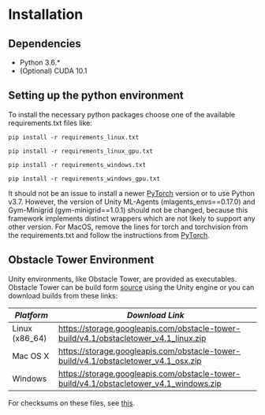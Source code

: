 # Installation

## Dependencies

- Python 3.6.*
- (Optional) CUDA 10.1

## Setting up the python environment

To install the necessary python packages choose one of the available requirements.txt files like:

`pip install -r requirements_linux.txt`

`pip install -r requirements_linux_gpu.txt`

`pip install -r requirements_windows.txt`

`pip install -r requirements_windows_gpu.txt`

It should not be an issue to install a newer [PyTorch](https://pytorch.org/get-started/locally/) version or to use Python v3.7.
However, the version of Unity ML-Agents (mlagents_envs==0.17.0) and Gym-Minigrid (gym-minigrid==1.0.1) should not be changed, because this framework implements distinct wrappers which are not likely to support any other version.
For MacOS, remove the lines for torch and torchvision from the requirements.txt and follow the instructions from [PyTorch](https://pytorch.org/get-started/locally/).

## Obstacle Tower Environment

Unity environments, like Obstacle Tower, are provided as executables.
Obstacle Tower can be build form [source](https://github.com/Unity-Technologies/obstacle-tower-source) using the Unity engine or you can download builds from these links:

| *Platform*     | *Download Link*                                                                     |
| --- | --- |
| Linux (x86_64) | https://storage.googleapis.com/obstacle-tower-build/v4.1/obstacletower_v4.1_linux.zip   |
| Mac OS X       | https://storage.googleapis.com/obstacle-tower-build/v4.1/obstacletower_v4.1_osx.zip     |
| Windows        | https://storage.googleapis.com/obstacle-tower-build/v4.1/obstacletower_v4.1_windows.zip |

For checksums on these files, see [this](https://storage.googleapis.com/obstacle-tower-build/v4.1/ote-v4.1-checksums.txt).
